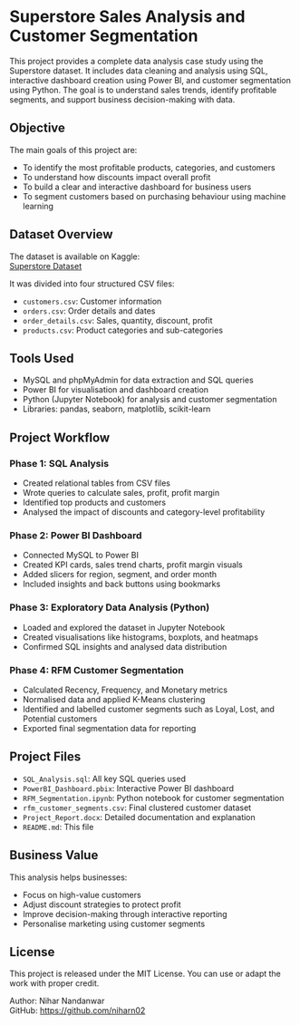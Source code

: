 
# Superstore Sales Analysis and Customer Segmentation

This project provides a complete data analysis case study using the Superstore dataset. It includes data cleaning and analysis using SQL, interactive dashboard creation using Power BI, and customer segmentation using Python. The goal is to understand sales trends, identify profitable segments, and support business decision-making with data.

## Objective

The main goals of this project are:
- To identify the most profitable products, categories, and customers
- To understand how discounts impact overall profit
- To build a clear and interactive dashboard for business users
- To segment customers based on purchasing behaviour using machine learning

## Dataset Overview

The dataset is available on Kaggle:  
[Superstore Dataset](https://www.kaggle.com/datasets/vivek468/superstore-dataset-final)

It was divided into four structured CSV files:
- `customers.csv`: Customer information
- `orders.csv`: Order details and dates
- `order_details.csv`: Sales, quantity, discount, profit
- `products.csv`: Product categories and sub-categories

## Tools Used

- MySQL and phpMyAdmin for data extraction and SQL queries
- Power BI for visualisation and dashboard creation
- Python (Jupyter Notebook) for analysis and customer segmentation
- Libraries: pandas, seaborn, matplotlib, scikit-learn

## Project Workflow

### Phase 1: SQL Analysis
- Created relational tables from CSV files
- Wrote queries to calculate sales, profit, profit margin
- Identified top products and customers
- Analysed the impact of discounts and category-level profitability

### Phase 2: Power BI Dashboard
- Connected MySQL to Power BI
- Created KPI cards, sales trend charts, profit margin visuals
- Added slicers for region, segment, and order month
- Included insights and back buttons using bookmarks

### Phase 3: Exploratory Data Analysis (Python)
- Loaded and explored the dataset in Jupyter Notebook
- Created visualisations like histograms, boxplots, and heatmaps
- Confirmed SQL insights and analysed data distribution

### Phase 4: RFM Customer Segmentation
- Calculated Recency, Frequency, and Monetary metrics
- Normalised data and applied K-Means clustering
- Identified and labelled customer segments such as Loyal, Lost, and Potential customers
- Exported final segmentation data for reporting

## Project Files

- `SQL_Analysis.sql`: All key SQL queries used
- `PowerBI_Dashboard.pbix`: Interactive Power BI dashboard
- `RFM_Segmentation.ipynb`: Python notebook for customer segmentation
- `rfm_customer_segments.csv`: Final clustered customer dataset
- `Project_Report.docx`: Detailed documentation and explanation
- `README.md`: This file

## Business Value

This analysis helps businesses:
- Focus on high-value customers
- Adjust discount strategies to protect profit
- Improve decision-making through interactive reporting
- Personalise marketing using customer segments

## License

This project is released under the MIT License. You can use or adapt the work with proper credit.

Author: Nihar Nandanwar  
GitHub: https://github.com/niharn02
